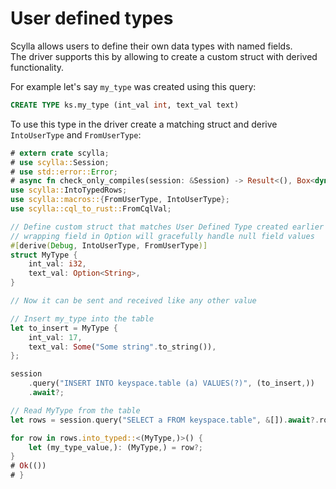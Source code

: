 # User defined types
Scylla allows users to define their own data types with named fields.  
The driver supports this by allowing to create a custom struct with derived functionality.

For example let's say `my_type` was created using this query:
```sql
CREATE TYPE ks.my_type (int_val int, text_val text)
```

To use this type in the driver create a matching struct and derive `IntoUserType` and `FromUserType`:
```rust
# extern crate scylla;
# use scylla::Session;
# use std::error::Error;
# async fn check_only_compiles(session: &Session) -> Result<(), Box<dyn Error>> {
use scylla::IntoTypedRows;
use scylla::macros::{FromUserType, IntoUserType};
use scylla::cql_to_rust::FromCqlVal;

// Define custom struct that matches User Defined Type created earlier
// wrapping field in Option will gracefully handle null field values
#[derive(Debug, IntoUserType, FromUserType)]
struct MyType {
    int_val: i32,
    text_val: Option<String>,
}

// Now it can be sent and received like any other value

// Insert my_type into the table
let to_insert = MyType {
    int_val: 17,
    text_val: Some("Some string".to_string()),
};

session
    .query("INSERT INTO keyspace.table (a) VALUES(?)", (to_insert,))
    .await?;

// Read MyType from the table
let rows = session.query("SELECT a FROM keyspace.table", &[]).await?.rows;

for row in rows.into_typed::<(MyType,)>() {
    let (my_type_value,): (MyType,) = row?;
}
# Ok(())
# }
```